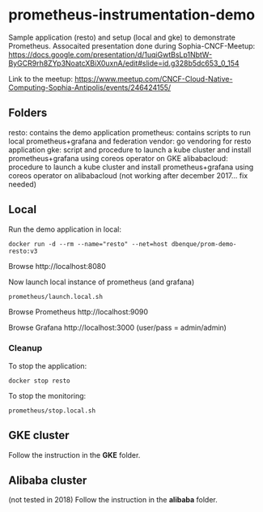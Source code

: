 # prometheus-instrumentation-demo

Sample application (resto) and setup (local and gke) to demonstrate Prometheus.
Assocaited presentation done during Sophia-CNCF-Meetup: https://docs.google.com/presentation/d/1uqiGwtBsLp1NbtW-ByGCR9rh8ZYp3NoatcXBiX0uxnA/edit#slide=id.g328b5dc653_0_154

Link to the meetup:
https://www.meetup.com/CNCF-Cloud-Native-Computing-Sophia-Antipolis/events/246424155/

## Folders

resto: contains the demo application
prometheus: contains scripts to run local prometheus+grafana and federation
vendor: go vendoring for resto application
gke: script and procedure to launch a kube cluster and install prometheus+grafana using coreos operator on GKE
alibabacloud: procedure to launch a kube cluster and install prometheus+grafana using coreos operator on alibabacloud (not working after december 2017... fix needed)

## Local

Run the demo application in local:
```
docker run -d --rm --name="resto" --net=host dbenque/prom-demo-resto:v3
```

Browse http://localhost:8080

Now launch local instance of prometheus (and grafana)
```
prometheus/launch.local.sh
```

Browse Prometheus http://localhost:9090

Browse Grafana http://localhost:3000   (user/pass = admin/admin)

### Cleanup

To stop the application:
```
docker stop resto
```
To stop the monitoring:
```
prometheus/stop.local.sh
```

## GKE cluster

Follow the instruction in the **GKE** folder.

## Alibaba cluster
(not tested in 2018)
Follow the instruction in the **alibaba** folder.

